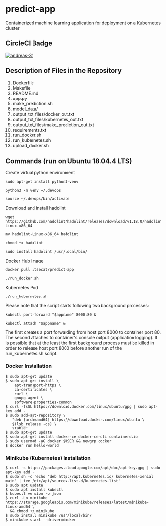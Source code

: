 # predict-app
Containerized machine learning application for deployment on a Kubernetes cluster

## CircleCI Badge
[![andreas-31](https://circleci.com/gh/andreas-31/predict-app.svg?style=svg)](https://app.circleci.com/pipelines/github/andreas-31/predict-app)

## Description of Files in the Repository
1. Dockerfile
1. Makefile
1. README.md
1. app.py
1. make_prediction.sh
1. model_data/
1. output_txt_files/docker_out.txt
1. output_txt_files/kubernetes_out.txt
1. output_txt_files/make_prediction_out.txt
1. requirements.txt
1. run_docker.sh
1. run_kubernetes.sh
1. upload_docker.sh

## Commands (run on Ubuntu 18.04.4 LTS)
Create virtual python environment

    sudo apt-get install python3-venv
    
    python3 -m venv ~/.devops 
    
    source ~/.devops/bin/activate

Download and install hadolint

    wget https://github.com/hadolint/hadolint/releases/download/v1.18.0/hadolint-Linux-x86_64

    mv hadolint-Linux-x86_64 hadolint

    chmod +x hadolint

    sudo install hadolint /usr/local/bin/

Docker Hub Image

    docker pull itsecat/predict-app
    
    ./run_docker.sh
    
Kubernetes Pod

    ./run_kubernetes.sh
Please note that the script starts following two background processes:

    kubectl port-forward "$appname" 8000:80 &
    
    kubectl attach "$appname" &
The first creates a port forwarding from host port 8000 to container port 80.
The second attaches to container's console output (application logging). It is possible that at the least the first background process must be killed in order to release host port 8000 before another run of the run_kubernetes.sh script.

### Docker Installation
```
$ sudo apt-get update
$ sudo apt-get install \
    apt-transport-https \
    ca-certificates \
    curl \
    gnupg-agent \
    software-properties-common
$ curl -fsSL https://download.docker.com/linux/ubuntu/gpg | sudo apt-key add -
$ sudo add-apt-repository \
   "deb [arch=amd64] https://download.docker.com/linux/ubuntu \
   $(lsb_release -cs) \
   stable"
$ sudo apt-get update
$ sudo apt-get install docker-ce docker-ce-cli containerd.io
$ sudo usermod -aG docker $USER && newgrp docker
$ docker run hello-world
```

### Minikube (Kubernetes) Installation
```
$ curl -s https://packages.cloud.google.com/apt/doc/apt-key.gpg | sudo apt-key add -
$ sudo sh -c 'echo "deb http://apt.kubernetes.io/ kubernetes-xenial main" | tee /etc/apt/sources.list.d/kubernetes.list'
$ sudo apt update
$ sudo apt install kubectl
$ kubectl version -o json
$ curl -Lo minikube https://storage.googleapis.com/minikube/releases/latest/minikube-linux-amd64 \
  && chmod +x minikube
$ sudo install minikube /usr/local/bin/
$ minikube start --driver=docker
```
